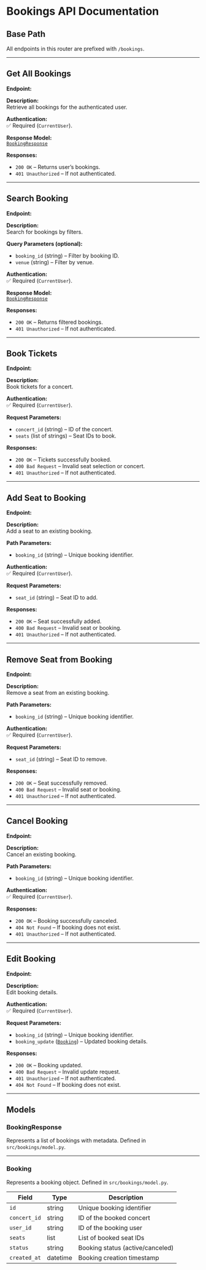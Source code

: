 # Bookings API Documentation

## Base Path

All endpoints in this router are prefixed with `/bookings`.

---

## **Get All Bookings**

**Endpoint:**  

**Description:**  
Retrieve all bookings for the authenticated user.

**Authentication:**  
✅ Required (`CurrentUser`).

**Response Model:**  
[`BookingResponse`](src/bookings/model.py)

**Responses:**
- `200 OK` – Returns user’s bookings.
- `401 Unauthorized` – If not authenticated.

---

## **Search Booking**

**Endpoint:**  

**Description:**  
Search for bookings by filters.

**Query Parameters (optional):**
- `booking_id` (string) – Filter by booking ID.  
- `venue` (string) – Filter by venue.  

**Authentication:**  
✅ Required (`CurrentUser`).

**Response Model:**  
[`BookingResponse`](src/bookings/model.py)

**Responses:**
- `200 OK` – Returns filtered bookings.
- `401 Unauthorized` – If not authenticated.

---

## **Book Tickets**

**Endpoint:**  

**Description:**  
Book tickets for a concert.

**Authentication:**  
✅ Required (`CurrentUser`).

**Request Parameters:**
- `concert_id` (string) – ID of the concert.  
- `seats` (list of strings) – Seat IDs to book.  

**Responses:**
- `200 OK` – Tickets successfully booked.
- `400 Bad Request` – Invalid seat selection or concert.
- `401 Unauthorized` – If not authenticated.

---

## **Add Seat to Booking**

**Endpoint:**  

**Description:**  
Add a seat to an existing booking.

**Path Parameters:**
- `booking_id` (string) – Unique booking identifier.

**Authentication:**  
✅ Required (`CurrentUser`).

**Request Parameters:**
- `seat_id` (string) – Seat ID to add.

**Responses:**
- `200 OK` – Seat successfully added.
- `400 Bad Request` – Invalid seat or booking.
- `401 Unauthorized` – If not authenticated.

---

## **Remove Seat from Booking**

**Endpoint:**  

**Description:**  
Remove a seat from an existing booking.

**Path Parameters:**
- `booking_id` (string) – Unique booking identifier.

**Authentication:**  
✅ Required (`CurrentUser`).

**Request Parameters:**
- `seat_id` (string) – Seat ID to remove.

**Responses:**
- `200 OK` – Seat successfully removed.
- `400 Bad Request` – Invalid seat or booking.
- `401 Unauthorized` – If not authenticated.

---

## **Cancel Booking**

**Endpoint:**  

**Description:**  
Cancel an existing booking.

**Path Parameters:**
- `booking_id` (string) – Unique booking identifier.

**Authentication:**  
✅ Required (`CurrentUser`).

**Responses:**
- `200 OK` – Booking successfully canceled.
- `404 Not Found` – If booking does not exist.
- `401 Unauthorized` – If not authenticated.

---

## **Edit Booking**

**Endpoint:**  

**Description:**  
Edit booking details.

**Authentication:**  
✅ Required (`CurrentUser`).

**Request Parameters:**
- `booking_id` (string) – Unique booking identifier.  
- `booking_update` ([`Booking`](src/bookings/model.py)) – Updated booking details.  

**Responses:**
- `200 OK` – Booking updated.
- `400 Bad Request` – Invalid update request.
- `401 Unauthorized` – If not authenticated.
- `404 Not Found` – If booking does not exist.

---

## Models

### **BookingResponse**
Represents a list of bookings with metadata. Defined in `src/bookings/model.py`.

---

### **Booking**
Represents a booking object. Defined in `src/bookings/model.py`.

| Field        | Type     | Description                  |
|--------------|----------|------------------------------|
| `id`         | string   | Unique booking identifier    |
| `concert_id` | string   | ID of the booked concert     |
| `user_id`    | string   | ID of the booking user       |
| `seats`      | list     | List of booked seat IDs      |
| `status`     | string   | Booking status (active/canceled) |
| `created_at` | datetime | Booking creation timestamp   |
